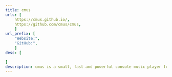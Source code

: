 ```yaml
---
title: cmus
urls: [
    https://cmus.github.io/,
    https://github.com/cmus/cmus,
    ]
url_prefix: [
    "Website:", 
    "GitHub:", 
    ]
desc: [

]
description: cmus is a small, fast and powerful console music player for Unix-like operating systems.
---
```

